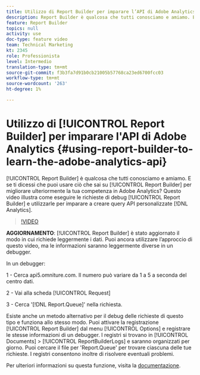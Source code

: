 ```yaml
---
title: Utilizzo di Report Builder per imparare l’API di Adobe Analytics
description: Report Builder è qualcosa che tutti conosciamo e amiamo. E se ti dicessi che puoi utilizzare ciò che sai su Report Builder per migliorare ulteriormente le tue competenze in Adobe Analytics? Questo video illustra come eseguire il debug delle richieste di Report Builder e come utilizzarle per apprendere come creare le tue query API di Analytics.
feature: Report Builder
topics: null
activity: use
doc-type: feature video
team: Technical Marketing
kt: 2345
role: Professionista
level: Intermedio
translation-type: tm+mt
source-git-commit: f3b3fa7d91b0cb21005b57768ca23ed6700fcc03
workflow-type: tm+mt
source-wordcount: '263'
ht-degree: 1%

---
```



# Utilizzo di [!UICONTROL Report Builder] per imparare l&#39;API di Adobe Analytics {#using-report-builder-to-learn-the-adobe-analytics-api}

[!UICONTROL Report Builder] è qualcosa che tutti conosciamo e amiamo. E se ti dicessi che puoi usare ciò che sai su [!UICONTROL Report Builder] per migliorare ulteriormente la tua competenza in Adobe Analytics? Questo video illustra come eseguire le richieste di debug [!UICONTROL Report Builder] e utilizzarle per imparare a creare query API personalizzate [!DNL Analytics].

>[!VIDEO](https://video.tv.adobe.com/v/25442/?quality=12)

**AGGIORNAMENTO**:  [!UICONTROL Report Builder] è stato aggiornato il modo in cui richiede leggermente i dati. Puoi ancora utilizzare l’approccio di questo video, ma le informazioni saranno leggermente diverse in un debugger.

In un debugger:

1 - Cerca api5.omniture.com. Il numero può variare da 1 a 5 a seconda del centro dati.

2 - Vai alla scheda [!UICONTROL Request]

3 - Cerca &#39;[!DNL Report.Queue]&#39; nella richiesta.

Esiste anche un metodo alternativo per il debug delle richieste di questo tipo e funziona allo stesso modo. Puoi attivare la registrazione [!UICONTROL Report Builder] dal menu [!UICONTROL Options] e registrare le stesse informazioni di un debugger. I registri si trovano in [!UICONTROL Documents] > [!UICONTROL ReportBuilderLogs] e saranno organizzati per giorno. Puoi cercare il file per &#39;Report.Queue&#39; per trovare ciascuna delle tue richieste. I registri consentono inoltre di risolvere eventuali problemi.

Per ulteriori informazioni su questa funzione, visita la [documentazione](https://www.adobe.io/).

